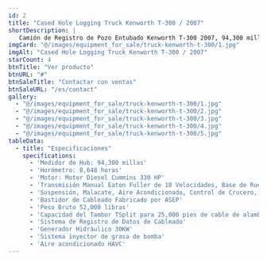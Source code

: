 ```yaml
---
id: 2
title: "Cased Hole Logging Truck Kenworth T-300 / 2007"
shortDescription: |
   Camión de Registro de Pozo Entubado Kenworth T-300 2007, 94,300 millas, 8,648 horas, Motor Diesel Cummins de 330 HP, Transmisión Eaton Fuller de 18 velocidades, capacidad de cableado de 25,000 pies, generador hidráulico y más.
imgCard: "@/images/equipment_for_sale/truck-kenworth-t-300/1.jpg"
imgAlt: "Cased Hole Logging Truck Kenworth T-300 / 2007"
starCount: 4
btnTitle: "Ver producto"
btnURL: "#"
btnSaleTitle: "Contactar con ventas"
btnSaleURL: "/es/contact"
gallery:
  - "@/images/equipment_for_sale/truck-kenworth-t-300/1.jpg"
  - "@/images/equipment_for_sale/truck-kenworth-t-300/2.jpg"
  - "@/images/equipment_for_sale/truck-kenworth-t-300/3.jpg"
  - "@/images/equipment_for_sale/truck-kenworth-t-300/4.jpg"
  - "@/images/equipment_for_sale/truck-kenworth-t-300/5.jpg"
tableData:
  - title: "Especificaciones"
    specifications:
      - 'Medidor de Hub: 94,300 millas'
      - 'Horómetro: 8,648 horas'
      - 'Motor: Motor Diesel Cummins 330 HP'
      - 'Transmisión Manual Eaton Fuller de 18 Velocidades, Base de Rueda de 299", Camarote Plano de 36", Suspensión Neumática'
      - 'Suspensión, Malacate, Aire Acondicionado, Control de Crucero, Espejos Calefactables'
      - 'Bastidor de Cableado Fabricado por ASEP'
      - 'Peso Bruto 52,000 libras'
      - 'Capacidad del Tambor TSplit para 25,000 pies de cable de alambre de 7/32” y 5/16”'
      - 'Sistema de Registro de Datos de Cableado'
      - 'Generador Hidráulico 30KW'
      - 'Sistema inyector de grasa de bomba'
      - 'Aire acondicionado HAVC'
---
```

